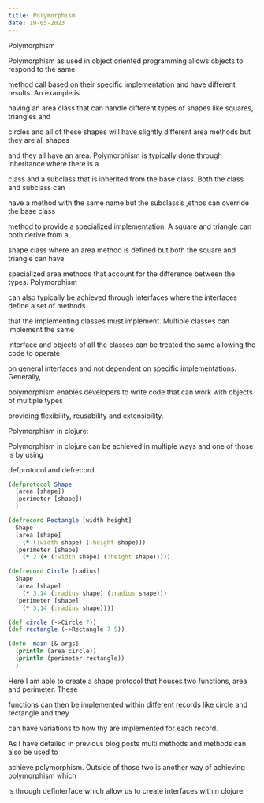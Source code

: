 ```yaml
---
title: Polymorphism
date: 19-05-2023
---
```


Polymorphism

Polymorphism as used in object oriented programming allows objects to respond to the same 

method call based on their specific implementation and have different results. An example is 

having an area class that can handle different types of shapes like squares, triangles and 

circles and all of these shapes will have slightly different area methods but they are all shapes 

and they all have an area. Polymorphism is typically done through inheritance where there is a 

class and a subclass that is inherited from the base class. Both the class and subclass can 

have a method with the same name but the subclass’s ,ethos can override the base class 

method to provide a specialized implementation. A square and triangle can both derive from a 

shape class where an area method is defined but both the square and triangle can have 

specialized area methods that account for the difference between the types. Polymorphism 

can also typically be achieved through interfaces where the interfaces define a set of methods 

that the implementing classes must implement. Multiple classes can implement the same 

interface and objects of all the classes can be treated the same allowing the code to operate 

on general interfaces and not dependent on specific implementations. Generally,  

polymorphism enables developers to write code that can work with objects of multiple types 

providing flexibility, reusability and extensibility. 


Polymorphism in clojure:

Polymorphism in clojure can be achieved in multiple ways and one of those is by using 

defprotocol and defrecord. 

```clojure
(defprotocol Shape
  (area [shape])
  (perimeter [shape])
  )

(defrecord Rectangle [width height]
  Shape
  (area [shape]
    (* (:width shape) (:height shape)))
  (perimeter [shape]
    (* 2 (+ (:width shape) (:height shape)))))

(defrecord Circle [radius]
  Shape
  (area [shape]
    (* 3.14 (:radius shape) (:radius shape)))
  (perimeter [shape]
    (* 3.14 (:radius shape))))

(def circle (->Circle 7))
(def rectangle (->Rectangle 7 5))

(defn -main [& args]
  (println (area circle))
  (println (perimeter rectangle))
  )
```
Here I am able to create a shape protocol that houses two functions, area and perimeter. These 

functions can then be implemented within different records like circle and rectangle and they 

can have variations to how thy are implemented for each record.

As I have detailed in previous blog posts multi methods and methods can also be used to 

achieve polymorphism. Outside of those two is another way of achieving polymorphism which 

is through definterface which allow us to create interfaces within clojure.
